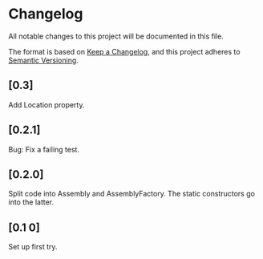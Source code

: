 ﻿# Changelog
All notable changes to this project will be documented in this file.

The format is based on [Keep a Changelog](https://keepachangelog.com/en/1.0.0/),
and this project adheres to [Semantic Versioning](https://semver.org/spec/v2.0.0.html).

## [0.3]
Add Location property.

## [0.2.1]
Bug: Fix a failing test.

## [0.2.0]
Split code into Assembly and AssemblyFactory. The static constructors go into the latter.

## [0.1 0]
Set up first try.
